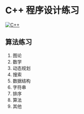 # C++ 程序设计练习
[![C++](https://img.shields.io/badge/C++-PASS-brightgreen.svg)]() 
## 算法练习

1. 图论
2. 数学
3. 动态规划
4. 搜索
5. 数据结构
6. 字符串
7. 排序
8. 算法
9. 其他
 
